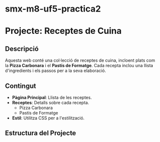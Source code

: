 # smx-m8-uf5-practica2
# Projecte: Receptes de Cuina

## Descripció

Aquesta web conté una col·lecció de receptes de cuina, incloent plats com la **Pizza Carbonara** i el **Pastís de Formatge**. Cada recepta inclou una llista d'ingredients i els passos per a la seva elaboració.

## Contingut

- **Pàgina Principal**: Llista de les receptes.
- **Receptes**: Detalls sobre cada recepta.
  - Pizza Carbonara
  - Pastís de Formatge
- **Estil**: Utilitza CSS per a l'estilització.

## Estructura del Projecte
